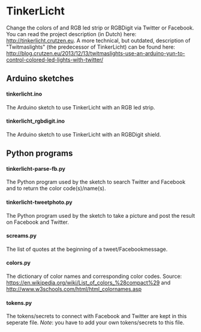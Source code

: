 # TinkerLicht

Change the colors of and RGB led strip or RGBDigit via Twitter or Facebook.
You can read the project description (in Dutch) here: http://tinkerlicht.crutzen.eu.
A more technical, but outdated, description of "Twitmaslights" (the predecessor of TinkerLicht) can be found here: http://blog.crutzen.eu/2013/12/13/twitmaslights-use-an-arduino-yun-to-control-colored-led-lights-with-twitter/

## Arduino sketches
#### tinkerlicht.ino
The Arduino sketch to use TinkerLicht with an RGB led strip.

#### tinkerlicht_rgbdigit.ino
The Arduino sketch to use TinkerLicht with an RGBDigit shield.

## Python programs
#### tinkerlicht-parse-fb.py
The Python program used by the sketch to search Twitter and Facebook and to return the color code(s)/name(s).

#### tinkerlicht-tweetphoto.py
The Python program used by the sketch to take a picture and post the result on Facebook and Twitter.

#### screams.py
The list of quotes at the beginning of a tweet/Facebookmessage.

#### colors.py
The dictionary of color names and corresponding color codes. Source: https://en.wikipedia.org/wiki/List_of_colors_%28compact%29 and http://www.w3schools.com/html/html_colornames.asp

#### tokens.py
The tokens/secrets to connect with Facebook and Twitter are kept in this seperate file. *Note*: you have to add your own tokens/secrets to this file.
